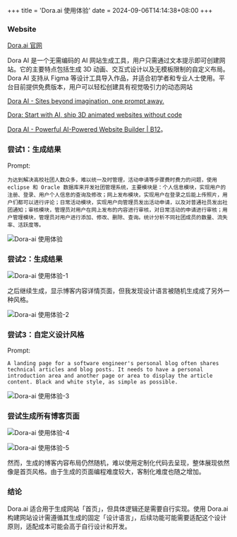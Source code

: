 +++
title = 'Dora.ai 使用体验'
date = 2024-09-06T14:14:38+08:00
+++

### Website
[Dora.ai 官网](https://www.dora.run/ai)

Dora AI 是一个无需编码的 AI 网站生成工具，用户只需通过文本提示即可创建网站。它的主要特点包括生成 3D 动画、交互式设计以及无模板限制的自定义布局。Dora AI 支持从 Figma 等设计工具导入作品，并适合初学者和专业人士使用。平台目前提供免费版本，用户可以轻松创建具有视觉吸引力的动态网站 

[Dora AI - Sites beyond imagination, one prompt away.](https://www.dora.run/ai) 

[Dora: Start with AI, ship 3D animated websites without code](https://www.dora.run/) 

[Dora AI - Powerful AI-Powered Website Builder  | B12](https://www.b12.io/ai-directory/dora-ai/)。

### 尝试1：生成结果
Prompt: 
```
为达到解决高校社团人数众多，难以统一及时管理，活动申请等步骤费时费力的问题，使用 eclipse 和 Oracle 数据库来开发社团管理系统，主要模块是：个人信息模块，实现用户的注册、登录、用户个人信息的查询及修改；网上发布模块，实现用户在登录之后能上传照片，用户们都可以进行评论；日常活动模块，实现用户向管理员发出活动申请，以及对普通社员发出社团通知；审核模块，管理员对用户在网上发布的内容进行审核，对日常活动的申请进行审核；用户管理模块，管理员对用户进行添加、修改、删除、查询。统计分析不同社团成员的数量、流失率、活跃度等。
```

![Dora-ai 使用体验](https://blog-1307107697.cos.ap-shanghai.myqcloud.com/Dora-ai%20使用体验.png)

### 尝试2：生成结果
![Dora-ai 使用体验-1](https://blog-1307107697.cos.ap-shanghai.myqcloud.com/Dora-ai%20使用体验-1.png)

之后继续生成，显示博客内容详情页面，但我发现设计语言被随机生成成了另外一种风格。

![Dora-ai 使用体验-2](https://blog-1307107697.cos.ap-shanghai.myqcloud.com/Dora-ai%20使用体验-2.png)

### 尝试3：自定义设计风格
Prompt:
```
A landing page for a software engineer's personal blog often shares technical articles and blog posts. It needs to have a personal introduction area and another page or area to display the article content. Black and white style, as simple as possible.
```

![Dora-ai 使用体验-3](https://blog-1307107697.cos.ap-shanghai.myqcloud.com/Dora-ai%20使用体验-3.png)

### 尝试生成所有博客页面
![Dora-ai 使用体验-4](https://blog-1307107697.cos.ap-shanghai.myqcloud.com/Dora-ai%20使用体验-4.png)

![Dora-ai 使用体验-5](https://blog-1307107697.cos.ap-shanghai.myqcloud.com/Dora-ai%20使用体验-5.png)

然而，生成的博客内容布局仍然随机，难以使用定制化代码去呈现，整体展现依然像是首页风格。由于生成的页面编程难度较大，客制化难度也随之增加。

### 结论
Dora.ai 适合用于生成网站「首页」，但具体逻辑还是需要自行实现。使用 Dora.ai 构建网站设计需遵循其生成的固定「设计语言」，后续功能可能需要适配这个设计原则，适配成本可能会高于自行设计和开发。